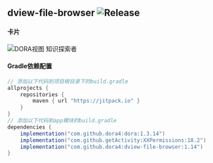 dview-file-browser
![Release](https://jitpack.io/v/dora4/dview-file-browser.svg)
--------------------------------

#### 卡片
![DORA视图 知识探索者](https://github.com/user-attachments/assets/3eb353fa-01cd-4ae8-8b3b-cb963c05c711)

#### Gradle依赖配置

```groovy
// 添加以下代码到项目根目录下的build.gradle
allprojects {
    repositories {
        maven { url "https://jitpack.io" }
    }
}
// 添加以下代码到app模块的build.gradle
dependencies {
    implementation("com.github.dora4:dora:1.3.14")
    implementation("com.github.getActivity:XXPermissions:18.2")
    implementation("com.github.dora4:dview-file-browser:1.14")
}
```
